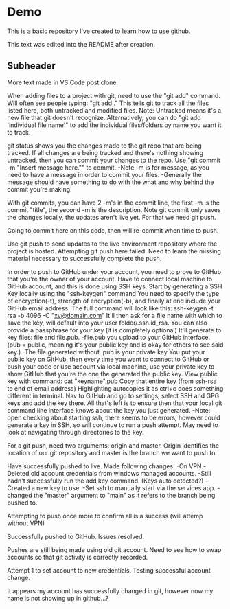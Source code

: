 # Demo

This is a basic repository I've created to learn how to use github.

This text was edited into the README after creation.

## Subheader

More text made in VS Code post clone.

When adding files to a project with git, need to use the "git add" command.
Will often see people typing: "git add ." This tells git to track all the files listed here, both untracked and modified files.
Note: Untracked means it's a new file that git doesn't recognize.
Alternatively, you can do "git add 'individual file name'" to add the individual files/folders by name you want it to track.

git status shows you the changes made to the git repo that are being tracked.
If all changes are being tracked and there's nothing showing untracked, then you can commit your changes to the repo.
Use "git commit -m "Insert message here."" to commit.
-Note -m is for message, as you need to have a message in order to commit your files.
-Generally the message should have something to do with the what and why behind the commit you're making.

With git commits, you can have 2 -m's in the commit line, the first -m is the commit "title", the second -m is the description.
Note git commit only saves the changes locally, the updates aren't live yet.
For that we need git push.

Going to commit here on this code, then will re-commit when time to push.

Use git push to send updates to the live environment repository where the project is hosted.
Attempting git push here failed. Need to learn the missing material necessary to successfully complete the push.

In order to push to GitHub under your account, you need to prove to GitHub that you're the owner of your account.
Have to connect local machine to GitHub account, and this is done using SSH keys.
Start by generating a SSH Key locally using the "ssh-keygen" command
You need to specify the type of encryption(-t), strength of encryption(-b), and finally at end include your GitHub email address.
The full command will look like this: ssh-keygen -t rsa -b 4096 -C "xy@domain.com"
It'll then ask for a file name with which to save the key, will default into your user folder/.ssh.id_rsa.
You can also provide a passphrase for your key (it is completely optional)
It'll generate to key files: file and file.pub.
-file.pub you upload to your GitHub interface. (pub = public, meaning it's your public key and is okay for others to see said key.)
-The file generated without .pub is your private key
You put your public key on GitHub, then every time you want to connect to GitHub or push your code or use account via local machine, use
your private key to show GitHub that you're the one the generated the public key.
View public key with command: cat "keyname".pub
Copy that entire key (from ssh-rsa to end of email address) Highlighting autocopies it as ctrl+c does something different in terminal.
Nav to GitHub and go to settings, select SSH and GPG keys and add the key there.
All that's left is to ensure then that your local git command line interface knows about the key you just generated.
-Note: open checking about starting ssh, there seems to be errors, however could generate a key in SSH, so will continue to run a push attempt.
May need to look at navigating through directories to the key.

For a git push, need two arguments: origin and master.
Origin identifies the location of our git repository and master is the branch we want to push to.

Have successfully pushed to live. Made following changes:
-On VPN
-Deleted old account credentials from windows managed accounts.
-Still hadn't successfully run the add key command. (Keys auto detected?)
-Created a new key to use.
-Set ssh to manually start via the services app.
-changed the "master" argument to "main" as it refers to the branch being pushed to.

Attempting to push once more to confirm all is a success (will attemp without VPN)

Successfully pushed to GitHub. Issues resolved.

Pushes are still being made using old git account. Need to see how to swap accounts so that git activity is correctly recorded.

Attempt 1 to set account to new credentials.
Testing successful account change.

It appears my account has successfully changed in git, however now my name is not showing up in github...?